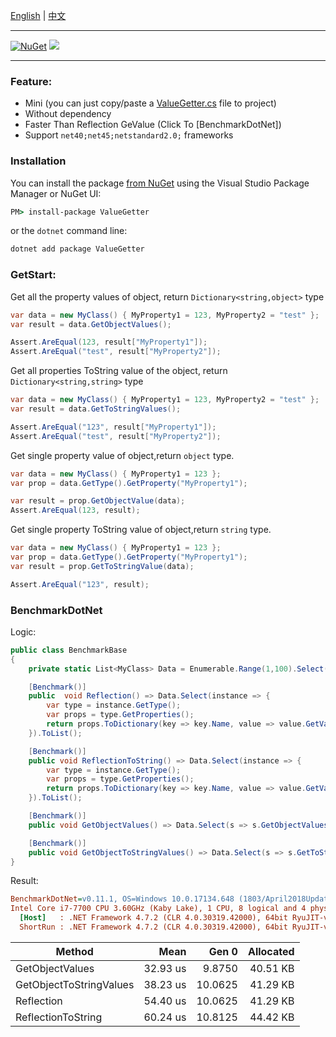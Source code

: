 ﻿

[English](Readme.md) | [中文](Readme_zh-cn.md) 


---

[![NuGet](https://img.shields.io/nuget/v/ValueGetter.svg)](https://www.nuget.org/packages/ValueGetter)
![](https://img.shields.io/nuget/dt/ValueGetter.svg)

---

### Feature:
- Mini (you can just copy/paste a [ValueGetter.cs](ValueGetter/ValueGetter.cs) file to project)
- Without dependency
- Faster Than Reflection GeValue (Click To [BenchmarkDotNet])
- Support `net40;net45;netstandard2.0;` frameworks

### Installation

You can install the package [from NuGet](https://www.nuget.org/packages/ValueGetter) using the Visual Studio Package Manager or NuGet UI:

```cmd
PM> install-package ValueGetter
```

or the `dotnet` command line:

```cmd
dotnet add package ValueGetter
```

### GetStart:

Get all the property values of object, return `Dictionary<string,object>` type
```C#
var data = new MyClass() { MyProperty1 = 123, MyProperty2 = "test" };
var result = data.GetObjectValues();

Assert.AreEqual(123, result["MyProperty1"]);
Assert.AreEqual("test", result["MyProperty2"]);
```

Get all properties ToString value of the object, return `Dictionary<string,string>` type
```C#
var data = new MyClass() { MyProperty1 = 123, MyProperty2 = "test" };
var result = data.GetToStringValues();

Assert.AreEqual("123", result["MyProperty1"]);
Assert.AreEqual("test", result["MyProperty2"]);
```

Get single property value of object,return `object` type.
```C#
var data = new MyClass() { MyProperty1 = 123 };
var prop = data.GetType().GetProperty("MyProperty1");

var result = prop.GetObjectValue(data);
Assert.AreEqual(123, result);
```

Get single property ToString value of object,return `string` type.
```C#
var data = new MyClass() { MyProperty1 = 123 };
var prop = data.GetType().GetProperty("MyProperty1");
var result = prop.GetToStringValue(data);

Assert.AreEqual("123", result);
```


### BenchmarkDotNet 

Logic:
```C#
public class BenchmarkBase
{
    private static List<MyClass> Data = Enumerable.Range(1,100).Select(s=>new MyClass() { MyProperty1 = 123, MyProperty2 = "test" }).ToList();

    [Benchmark()]
    public  void Reflection() => Data.Select(instance => {
        var type = instance.GetType();
        var props = type.GetProperties();
        return props.ToDictionary(key => key.Name, value => value.GetValue(instance));
    }).ToList();

    [Benchmark()]
    public void ReflectionToString() => Data.Select(instance => {
        var type = instance.GetType();
        var props = type.GetProperties();
        return props.ToDictionary(key => key.Name, value => value.GetValue(instance).ToString());
    }).ToList();

    [Benchmark()]
    public void GetObjectValues() => Data.Select(s => s.GetObjectValues()).ToList();

    [Benchmark()]
    public void GetObjectToStringValues() => Data.Select(s => s.GetToStringValues()).ToList();
}
```

Result:

``` ini
BenchmarkDotNet=v0.11.1, OS=Windows 10.0.17134.648 (1803/April2018Update/Redstone4)
Intel Core i7-7700 CPU 3.60GHz (Kaby Lake), 1 CPU, 8 logical and 4 physical cores
  [Host]   : .NET Framework 4.7.2 (CLR 4.0.30319.42000), 64bit RyuJIT-v4.7.3362.0
  ShortRun : .NET Framework 4.7.2 (CLR 4.0.30319.42000), 64bit RyuJIT-v4.7.3362.0
```
|                  Method |     Mean |   Gen 0 | Allocated |
|------------------------ |---------:|--------:|----------:|
|         GetObjectValues | 32.93 us |  9.8750 |  40.51 KB |
| GetObjectToStringValues | 38.23 us | 10.0625 |  41.29 KB |
|              Reflection | 54.40 us | 10.0625 |  41.29 KB |
|      ReflectionToString | 60.24 us | 10.8125 |  44.42 KB |